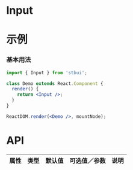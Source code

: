 # Input

# 示例

### 基本用法

<!--demo-->

```jsx
import { Input } from 'stbui';

class Demo extends React.Component {
  render() {
    return <Input />;
  }
}

ReactDOM.render(<Demo />, mountNode);
```

<!--:::-->

# API

| 属性 | 类型 | 默认值 | 可选值／参数 | 说明 |
| :--- | :--- | :----- | :----------- | :--- |

